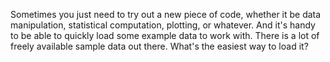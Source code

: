 
Sometimes you just need to try out a new piece of code, whether it be data
manipulation, statistical computation, plotting, or whatever.  And it's handy
to be able to quickly load some example data to work with.  There is a lot of
freely available sample data out there.  What's the easiest way to load it?
